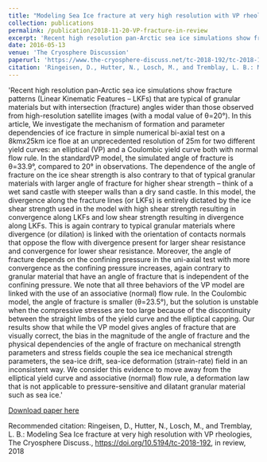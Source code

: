 ```yaml
---
title: "Modeling Sea Ice fracture at very high resolution with VP rheologies - In Review"
collection: publications
permalink: /publication/2018-11-20-VP-fracture-in-review
excerpt: 'Recent high resolution pan-Arctic sea ice simulations show fracture patterns (Linear Kinematic Features – LKFs) that are typical of granular materials but with intersection (fracture) angles wider than those observed from high-resolution satellite images (with a modal value of θ=20°). In this article, We investigate the mechanism of formation and parameter dependencies of ice fracture in simple numerical bi-axial test on a 8kmx25km ice floe at an unprecedented resolution of 25m for two different yield curves: an elliptical (VP) and a Coulombic yield curve both with normal flow rule. In the standardVP model, the simulated angle of fracture is θ=33.9°, compared to 20° in observations. The dependence of the angle of fracture on the ice shear strength is also contrary to that of typical granular materials with larger angle of fracture for higher shear strength – think of a wet sand castle with steeper walls than a dry sand castle. In this model, the divergence along the fracture lines (or LKFs) is entirely dictated by the ice shear strength used in the model with high shear strength resulting in convergence along LKFs and low shear strength resulting in divergence along LKFs. This is again contrary to typical granular materials where divergence (or dilation) is linked with the orientation of contacts normals that oppose the flow with divergence present for larger shear resistance and convergence for lower shear resistance. Moreover, the angle of fracture depends on the confining pressure in the uni-axial test with more convergence as the confining pressure increases, again contrary to granular material that have an angle of fracture that is independent of the confining pressure. We note that all three behaviors of the VP model are linked with the use of an associative (normal) flow rule. In the Coulombic model, the angle of fracture is smaller (θ=23.5°), but the solution is unstable when the compressive stresses are too large because of the discontinuity between the straight limbs of the yield curve and the elliptical capping. Our results show that while the VP model gives angles of fracture that are visually correct, the bias in the magnitude of the angle of fracture and the physical dependencies of the angle of fracture on mechanical strength parameters and stress fields couple the sea ice mechanical strength parameters, the sea-ice drift, sea-ice deformation (strain-rate) field in an inconsistent way. We consider this evidence to move away from the elliptical yield curve and associative (normal) flow rule, a deformation law that is not applicable to pressure-sensitive and dilatant granular material such as sea ice.'
date: 2016-05-13
venue: 'The Cryosphere Discussion'
paperurl: 'https://www.the-cryosphere-discuss.net/tc-2018-192/tc-2018-192.pdf'
citation: 'Ringeisen, D., Hutter, N., Losch, M., and Tremblay, L. B.: Modeling Sea Ice fracture at very high resolution with VP rheologies, The Cryosphere Discuss., https://doi.org/10.5194/tc-2018-192, in review, 2018'
---
```


'Recent high resolution pan-Arctic sea ice simulations show fracture patterns (Linear Kinematic Features – LKFs) that are typical of granular materials but with intersection (fracture) angles wider than those observed from high-resolution satellite images (with a modal value of θ=20°). In this article, We investigate the mechanism of formation and parameter dependencies of ice fracture in simple numerical bi-axial test on a 8kmx25km ice floe at an unprecedented resolution of 25m for two different yield curves: an elliptical (VP) and a Coulombic yield curve both with normal flow rule. In the standardVP model, the simulated angle of fracture is θ=33.9°, compared to 20° in observations. The dependence of the angle of fracture on the ice shear strength is also contrary to that of typical granular materials with larger angle of fracture for higher shear strength – think of a wet sand castle with steeper walls than a dry sand castle. In this model, the divergence along the fracture lines (or LKFs) is entirely dictated by the ice shear strength used in the model with high shear strength resulting in convergence along LKFs and low shear strength resulting in divergence along LKFs. This is again contrary to typical granular materials where divergence (or dilation) is linked with the orientation of contacts normals that oppose the flow with divergence present for larger shear resistance and convergence for lower shear resistance. Moreover, the angle of fracture depends on the confining pressure in the uni-axial test with more convergence as the confining pressure increases, again contrary to granular material that have an angle of fracture that is independent of the confining pressure. We note that all three behaviors of the VP model are linked with the use of an associative (normal) flow rule. In the Coulombic model, the angle of fracture is smaller (θ=23.5°), but the solution is unstable when the compressive stresses are too large because of the discontinuity between the straight limbs of the yield curve and the elliptical capping. Our results show that while the VP model gives angles of fracture that are visually correct, the bias in the magnitude of the angle of fracture and the physical dependencies of the angle of fracture on mechanical strength parameters and stress fields couple the sea ice mechanical strength parameters, the sea-ice drift, sea-ice deformation (strain-rate) field in an inconsistent way. We consider this evidence to move away from the elliptical yield curve and associative (normal) flow rule, a deformation law that is not applicable to pressure-sensitive and dilatant granular material such as sea ice.'

[Download paper here](https://www.the-cryosphere-discuss.net/tc-2018-192/tc-2018-192.pdf)

Recommended citation: Ringeisen, D., Hutter, N., Losch, M., and Tremblay, L. B.: Modeling Sea Ice fracture at very high resolution with VP rheologies, The Cryosphere Discuss., https://doi.org/10.5194/tc-2018-192, in review, 2018
